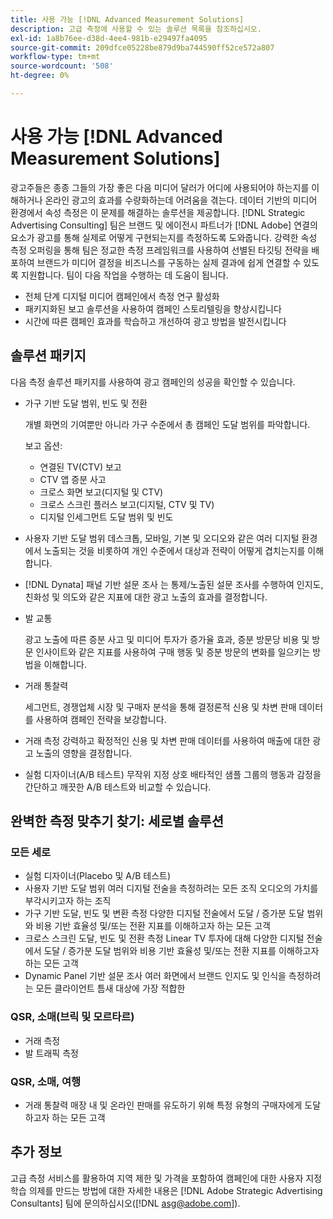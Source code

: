 ```yaml
---
title: 사용 가능 [!DNL Advanced Measurement Solutions]
description: 고급 측정에 사용할 수 있는 솔루션 목록을 참조하십시오.
exl-id: 1a8b76ee-d38d-4ee4-981b-e29497fa4095
source-git-commit: 209dfce05228be879d9ba744590ff52ce572a807
workflow-type: tm+mt
source-wordcount: '508'
ht-degree: 0%

---
```


# 사용 가능 [!DNL Advanced Measurement Solutions]

광고주들은 종종 그들의 가장 좋은 다음 미디어 달러가 어디에 사용되어야 하는지를 이해하거나 온라인 광고의 효과를 수량화하는데 어려움을 겪는다. 데이터 기반의 미디어 환경에서 속성 측정은 이 문제를 해결하는 솔루션을 제공합니다. [!DNL Strategic Advertising Consulting] 팀은 브랜드 및 에이전시 파트너가 [!DNL Adobe] 연결의 요소가 광고를 통해 실제로 어떻게 구현되는지를 측정하도록 도와줍니다. 강력한 속성 측정 오퍼링을 통해 팀은 정교한 측정 프레임워크를 사용하여 선별된 타깃팅 전략을 배포하여 브랜드가 미디어 결정을 비즈니스를 구동하는 실제 결과에 쉽게 연결할 수 있도록 지원합니다. 팀이 다음 작업을 수행하는 데 도움이 됩니다.

* 전체 단계 디지털 미디어 캠페인에서 측정 연구 활성화
* 패키지화된 보고 솔루션을 사용하여 캠페인 스토리텔링을 향상시킵니다
* 시간에 따른 캠페인 효과를 학습하고 개선하여 광고 방법을 발전시킵니다

## 솔루션 패키지

다음 측정 솔루션 패키지를 사용하여 광고 캠페인의 성공을 확인할 수 있습니다.

* 가구 기반 도달 범위, 빈도 및 전환

   개별 화면의 기여뿐만 아니라 가구 수준에서 총 캠페인 도달 범위를 파악합니다.

   보고 옵션:
   * 연결된 TV(CTV) 보고
   * CTV 앱 증분 사고
   * 크로스 화면 보고(디지털 및 CTV)
   * 크로스 스크린 플러스 보고(디지털, CTV 및 TV)
   * 디지털 인세그먼트 도달 범위 및 빈도

* 사용자 기반 도달 범위
데스크톱, 모바일, 기본 및 오디오와 같은 여러 디지털 환경에서 노출되는 것을 비롯하여 개인 수준에서 대상과 전략이 어떻게 겹치는지를 이해합니다.

* [!DNL Dynata] 패널 기반 설문 조사 는 통제/노출된 설문 조사를 수행하여 인지도, 친화성 및 의도와 같은 지표에 대한 광고 노출의 효과를 결정합니다.

* 발 교통

   광고 노출에 따른 증분 사고 및 미디어 투자가 증가율 효과, 증분 방문당 비용 및 방문 인사이트와 같은 지표를 사용하여 구매 행동 및 증분 방문의 변화를 일으키는 방법을 이해합니다.

* 거래 통찰력

   세그먼트, 경쟁업체 시장 및 구매자 분석을 통해 결정론적 신용 및 차변 판매 데이터를 사용하여 캠페인 전략을 보강합니다.

* 거래 측정
강력하고 확정적인 신용 및 차변 판매 데이터를 사용하여 매출에 대한 광고 노출의 영향을 결정합니다.

* 실험 디자이너(A/B 테스트)
무작위 지정 상호 배타적인 샘플 그룹의 행동과 감정을 간단하고 깨끗한 A/B 테스트와 비교할 수 있습니다.

## 완벽한 측정 맞추기 찾기: 세로별 솔루션

### 모든 세로

* 실험 디자이너(Placebo 및 A/B 테스트)
* 사용자 기반 도달 범위
여러 디지털 전술을 측정하려는 모든 조직 오디오의 가치를 부각시키고자 하는 조직
* 가구 기반 도달, 빈도 및 변환 측정
다양한 디지털 전술에서 도달 / 증가분 도달 범위와 비용 기반 효율성 및/또는 전환 지표를 이해하고자 하는 모든 고객
* 크로스 스크린 도달, 빈도 및 전환 측정
Linear TV 투자에 대해 다양한 디지털 전술에서 도달 / 증가분 도달 범위와 비용 기반 효율성 및/또는 전환 지표를 이해하고자 하는 모든 고객
* Dynamic Panel 기반 설문 조사
여러 화면에서 브랜드 인지도 및 인식을 측정하려는 모든 클라이언트 틈새 대상에 가장 적합한

### QSR, 소매(브릭 및 모르타르)

* 거래 측정
* 발 트래픽 측정

### QSR, 소매, 여행

* 거래 통찰력
매장 내 및 온라인 판매를 유도하기 위해 특정 유형의 구매자에게 도달하고자 하는 모든 고객

## 추가 정보

고급 측정 서비스를 활용하여 지역 제한 및 가격을 포함하여 캠페인에 대한 사용자 지정 학습 의제를 만드는 방법에 대한 자세한 내용은 [!DNL Adobe Strategic Advertising Consultants] 팀에 문의하십시오([!DNL asg@adobe.com]).
